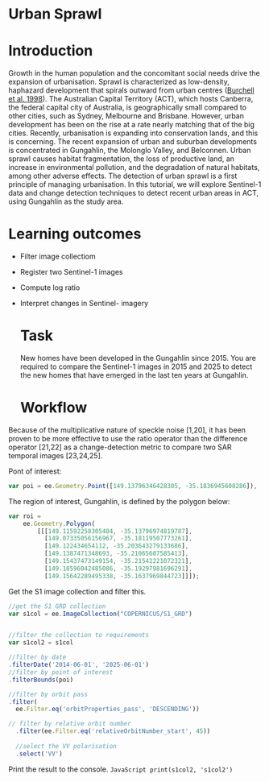 # Urban Sprawl

# Introduction
Growth in the human population and the concomitant social needs drive the expansion of urbanisation. Sprawl is characterized as low-density, haphazard development that spirals outward from urban centres ([Burchell et al. 1998](https://onlinepubs.trb.org/onlinepubs/tcrp/tcrp_rpt_39-a.pdf)). The Australian Capital Territory (ACT), which hosts Canberra, the federal capital city of Australia, is geographically small compared to other cities, such as Sydney, Melbourne and Brisbane. However, urban development has been on the rise at a rate nearly matching that of the big cities. Recently, urbanisation is expanding into conservation lands, and this is concerning. The recent expansion of urban and suburban developments is concentrated in Gungahlin, the Molonglo Valley, and Belconnen. Urban sprawl causes habitat fragmentation, the loss of productive land, an increase in environmental pollution, and the degradation of natural habitats, among other adverse effects. The detection of urban sprawl is a first principle of managing urbanisation. In this tutorial, we will explore Sentinel-1 data and change detection techniques to detect recent urban areas in ACT, using Gungahlin as the study area. 


# Learning outcomes

- Filter image collectiom <br>
- Register two Sentinel-1 images <br>
- Compute log ratio <br>
- Interpret changes in Sentinel- imagery


  # Task

  New homes have been developed in the Gungahlin since 2015. You are required to compare the Sentinel-1 images in 2015 and 2025 to detect the new homes that have emerged in the last ten years at Gungahlin.

  # Workflow
Because of the multiplicative nature of speckle noise [1,20], it has been proven to be more effective to use the ratio operator than the difference operator [21,22] as a change-detection metric to compare two SAR temporal images [23,24,25].

Pont of interest: 

```JavaScript
var poi = ee.Geometry.Point([149.13796346428305, -35.1836945608286]),
```


The region of interest, Gungahlin, is defined by the polygon below:

```JavaScript
var roi = 
    ee.Geometry.Polygon(
        [[[149.11592258305404, -35.13796974819787],
          [149.07335056156967, -35.18119507773261],
          [149.122434654112, -35.203643279133686],
          [149.1387471348693, -35.21065607585413],
          [149.15437473149154, -35.21542221072321],
          [149.18596042485086, -35.19297981696291],
          [149.15642289495338, -35.1637969844723]]]);
```

Get the S1 image collection and filter this.

```JavaScript
//get the S1 GRD collection
var s1col = ee.ImageCollection("COPERNICUS/S1_GRD")


//filter the collection to requirements
var s1col2 = s1col

//filter by date
.filterDate('2014-06-01', '2025-06-01')
//filter by point of interest
.filterBounds(poi)

//filter by orbit pass 
.filter(
  ee.Filter.eq('orbitProperties_pass', 'DESCENDING'))

// filter by relative orbit number 
  .filter(ee.Filter.eq('relativeOrbitNumber_start', 45))
  
  //select the VV polarisation
  .select('VV')

```

Print the result to the console. 
```JavaScript print(s1col2, 's1col2')```
